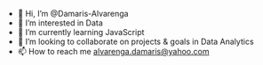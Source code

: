 - 👋 Hi, I’m @Damaris-Alvarenga
- 👀 I’m interested in Data
- 🌱 I’m currently learning JavaScript
- 💞️ I’m looking to collaborate on projects & goals in Data Analytics
- 📫 How to reach me alvarenga.damaris@yahoo.com

<!---
Damaris-Alvarenga/Damaris-Alvarenga is a ✨ special ✨ repository because its `README.md` (this file) appears on your GitHub profile.
You can click the Preview link to take a look at your changes.
--->
